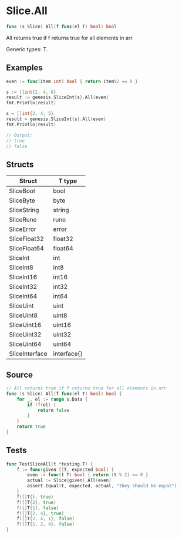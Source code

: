 # Slice.All

```go
func (s Slice) All(f func(el T) bool) bool
```

All returns true if f returns true for all elements in arr

Generic types: T.

## Examples

```go
even := func(item int) bool { return item%2 == 0 }

s := []int{2, 4, 6}
result := genesis.SliceInt{s}.All(even)
fmt.Println(result)

s = []int{2, 4, 5}
result = genesis.SliceInt{s}.All(even)
fmt.Println(result)

// Output:
// true
// false
```

## Structs

| Struct | T type |
| ------ | ------ |
| SliceBool | bool |
| SliceByte | byte |
| SliceString | string |
| SliceRune | rune |
| SliceError | error |
| SliceFloat32 | float32 |
| SliceFloat64 | float64 |
| SliceInt | int |
| SliceInt8 | int8 |
| SliceInt16 | int16 |
| SliceInt32 | int32 |
| SliceInt64 | int64 |
| SliceUint | uint |
| SliceUint8 | uint8 |
| SliceUint16 | uint16 |
| SliceUint32 | uint32 |
| SliceUint64 | uint64 |
| SliceInterface | interface{} |

## Source

```go
// All returns true if f returns true for all elements in arr
func (s Slice) All(f func(el T) bool) bool {
	for _, el := range s.Data {
		if !f(el) {
			return false
		}
	}
	return true
}
```

## Tests

```go
func TestSliceAll(t *testing.T) {
	f := func(given []T, expected bool) {
		even := func(t T) bool { return (t % 2) == 0 }
		actual := Slice{given}.All(even)
		assert.Equal(t, expected, actual, "they should be equal")
	}
	f([]T{}, true)
	f([]T{2}, true)
	f([]T{1}, false)
	f([]T{2, 4}, true)
	f([]T{2, 4, 1}, false)
	f([]T{1, 2, 4}, false)
}
```